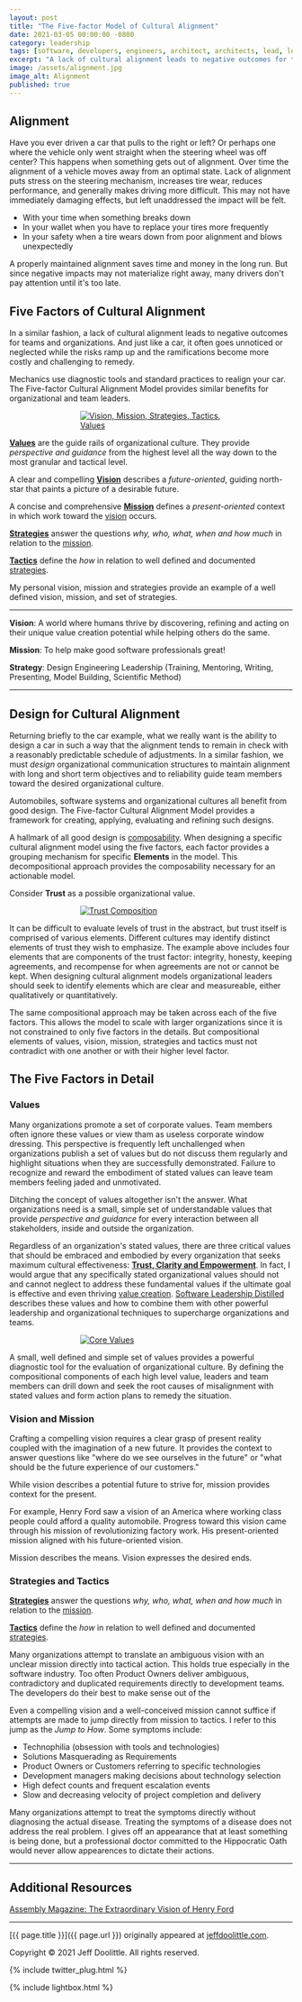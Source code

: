 ```yaml
---
layout: post
title: "The Five-factor Model of Cultural Alignment"
date: 2021-03-05 00:00:00 -0800
category: leadership
tags: [software, developers, engineers, architect, architects, lead, leader, align, alignment, culture, cultural]
excerpt: "A lack of cultural alignment leads to negative outcomes for teams and organizations. It often goes unnoticed or neglected while risks ramp up and the ramifications become more costly and challenging to remedy."
image: /assets/alignment.jpg
image_alt: Alignment
published: true
---
```


## Alignment

Have you ever driven a car that pulls to the right or left? Or perhaps one where the vehicle only went straight when the steering wheel was off center? This happens when something gets out of alignment.
Over time the alignment of a vehicle moves away from an optimal state.  Lack of alignment puts stress on the steering mechanism, increases tire wear, reduces performance, and generally makes driving more difficult. This may not have immediately damaging effects, but left unaddressed the impact will be felt.

- With your time when something breaks down
- In your wallet when you have to replace your tires more frequently
- In your safety when a tire wears down from poor alignment and blows unexpectedly

A properly maintained alignment saves time and money in the long run. But since negative impacts may not materialize right away, many drivers don't pay attention until it's too late.

## Five Factors of Cultural Alignment

In a similar fashion, a lack of cultural alignment leads to negative outcomes for teams and organizations. And just like a car, it often goes unnoticed or neglected while the risks ramp up and the ramifications become more costly and challenging to remedy.

Mechanics use diagnostic tools and standard practices to realign your car. The Five-factor Cultural Alignment Model provides similar benefits for organizational and team leaders.

<a href="/assets/cultural-alignment.jpg" style="display: block; margin-left: auto; margin-right: auto; width: 50%" class="lightbox-image current" title="Vision, Mission, Strategies, Tactics, Values">
    <img src="/assets/cultural-alignment.jpg" alt="Vision, Mission, Strategies, Tactics, Values">
</a>

[**Values**](#values) are the guide rails of organizational culture. They provide *perspective and guidance* from the highest level all the way down to the most granular and tactical level.

A clear and compelling [**Vision**](#vision-and-mission) describes a *future-oriented*, guiding north-star that paints a picture of a desirable future.

A concise and comprehensive [**Mission**](#vision-and-mission) defines a *present-oriented* context in which work toward the [vision](#vision-and-mission) occurs.

[**Strategies**](#strategies-and-tactics) answer the questions *why, who, what, when and how much* in relation to the [mission](#vision-and-mission).

[**Tactics**](#strategies-and-tactics) define the *how* in relation to well defined and documented [strategies](#strategies-and-tactics).

My personal vision, mission and strategies provide an example of a well defined vision, mission, and set of strategies.

___

**Vision**: A world where humans thrive by discovering, refining and acting on their unique value creation potential while helping others do the same.

**Mission**: To help make good software professionals great!

**Strategy**: Design Engineering Leadership (Training, Mentoring, Writing, Presenting, Model Building, Scientific Method)

___

## Design for Cultural Alignment

Returning briefly to the car example, what we really want is the ability to design a car in such a way that the alignment tends to remain in check with a reasonably predictable schedule of adjustments. In a similar fashion, we must *design* organizational communication structures to maintain alignment with long and short term objectives and to reliability guide team members toward the desired organizational culture.

Automobiles, software systems and organizational cultures all benefit from good design. The Five-factor Cultural Alignment Model provides a framework for creating, applying, evaluating and refining such designs.

A hallmark of all good design is [composability](https://www.youtube.com/watch?v=ukU344kEwP8). When designing a specific cultural alignment model using the five factors, each factor provides a grouping mechanism for specific **Elements** in the model. This decompositional approach provides the composability necessary for an actionable model.

Consider **Trust** as a possible organizational value.

<a href="/assets/trust-composition.png" style="display: block; margin-left: auto; margin-right: auto; width: 50%" class="lightbox-image current" title="Trust Composition">
    <img src="/assets/trust-composition.png" alt="Trust Composition">
</a>

It can be difficult to evaluate levels of trust in the abstract, but trust itself is comprised of various elements. Different cultures may identify distinct elements of trust they wish to emphasize. The example above includes four elements that are components of the trust factor: integrity, honesty, keeping agreements, and recompense for when agreements are not or cannot be kept. When designing  cultural alignment models organizational leaders should seek to identify elements which are clear and measureable, either qualitatively or quantitatively.

The same compositional approach may be taken across each of the five factors. This allows the model to scale with larger organizations since it is not constrained to only five factors in the details. But compositional elements of values, vision, mission, strategies and tactics must not contradict with one another or with their higher level factor.

## The Five Factors in Detail

### Values

Many organizations promote a set of corporate values. Team members often ignore these values or view tham as useless corporate window dressing. This perspective is frequently left unchallenged when organizations publish a set of values but do not discuss them regularly and highlight situations when they are successfully demonstrated. Failure to recognize and reward the embodiment of stated values can leave team members feeling jaded and unmotivated.

Ditching the concept of values altogether isn't the answer. What organizations need is a small, simple set of understandable values that provide *perspective and guidance* for every interaction between all stakeholders, inside and outside the organization.

Regardless of an organization's stated values, there are three critical values that should be embraced and embodied by every organization that seeks maximum cultural effectiveness: [**Trust, Clarity and Empowerment**](/2020/11/04/software-leadership-distilled#core-values). In fact, I would argue that any specifically stated organizational values should not and cannot neglect to address these fundamental values if the ultimate goal is effective and even thriving [value creation](/2020/11/04/software-leadership-distilled/#value-creators). [Software Leadership Distilled](/2020/11/04/software-leadership-distilled) describes these values and how to combine them with other powerful leadership and organizational techniques to supercharge organizations and teams.

<a href="/assets/software-leadership-core-values.png" style="display: block; margin-left: auto; margin-right: auto; width: 50%" class="lightbox-image current" title="Core Values">
    <img src="/assets/software-leadership-core-values.png" alt="Core Values">
</a>

A small, well defined and simple set of values provides a powerful diagnostic tool for the evaluation of organizational culture. By defining the compositional components of each high level value, leaders and team members can drill down and seek the root causes of misalignment with stated values and form action plans to remedy the situation.

### Vision and Mission

Crafting a compelling vision requires a clear grasp of present reality coupled with the imagination of a new future. It provides the context to answer questions like "where do we see ourselves in the future" or "what should be the future experience of our customers."

While vision describes a potential future to strive for, mission provides context for the present.

For example, Henry Ford saw a vision of an America where working class people could afford a quality automobile. Progress toward this vision came through his mission of revolutionizing factory work. His present-oriented mission aligned with his future-oriented vision.

Mission describes the means. Vision expresses the desired ends.

### Strategies and Tactics

[**Strategies**](#strategies-and-tactics) answer the questions *why, who, what, when and how much* in relation to the [mission](#vision-and-mission).

[**Tactics**](#strategies-and-tactics) define the *how* in relation to well defined and documented [strategies](#strategies-and-tactics).

Many organizations attempt to translate an ambiguous vision with an unclear mission directly into tactical action. This holds true especially in the software industry. Too often Product Owners deliver ambiguous, contradictory and duplicated requirements directly to development teams. The developers do their best to make sense out of the 

Even a compelling vision and a well-conceived mission cannot suffice if attempts are made to jump directly from mission to tactics. I refer to this jump as the *Jump to How*. Some symptoms include:

- Technophilia (obsession with tools and technologies)
- Solutions Masquerading as Requirements
- Product Owners or Customers referring to specific technologies
- Development managers making decisions about technology selection
- High defect counts and frequent escalation events
- Slow and decreasing velocity of project completion and delivery

Many organizations attempt to treat the symptoms directly without diagnosing the actual disease. Treating the symptoms of a disease does not address the real problem. I gives off an appearance that at least something is being done, but a professional doctor committed to the Hippocratic Oath would never allow appearences to dictate their actions.



___

## Additional Resources

[Assembly Magazine: The Extraordinary Vision of Henry Ford](https://www.assemblymag.com/articles/83965-special-section-the-extraordinary-vision-of-henry-ford)

___

[{{ page.title }}]({{ page.url }}) originally appeared at [jeffdoolittle.com](https://jeffdoolittle.com/).

Copyright © 2021 Jeff Doolittle. All rights reserved.

{% include twitter_plug.html %}

{% include lightbox.html %}
